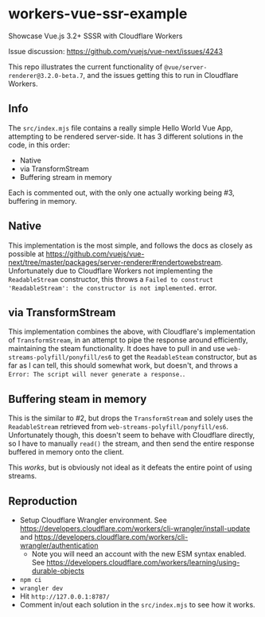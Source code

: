 # workers-vue-ssr-example
Showcase Vue.js 3.2+ SSSR with Cloudflare Workers

Issue discussion: https://github.com/vuejs/vue-next/issues/4243


This repo illustrates the current functionality of `@vue/server-renderer@3.2.0-beta.7`, and the issues getting this to run in Cloudflare Workers.

## Info

The `src/index.mjs` file contains a really simple Hello World Vue App, attempting to be rendered server-side. It has 3 different solutions in the code, in this order:

- Native
- via TransformStream
- Buffering stream in memory

Each is commented out, with the only one actually working being #3, buffering in memory.

## Native

This implementation is the most simple, and follows the docs as closely as possible at https://github.com/vuejs/vue-next/tree/master/packages/server-renderer#rendertowebstream.
Unfortunately due to Cloudflare Workers not implementing the `ReadableStream` constructor, this throws a `Failed to construct 'ReadableStream': the constructor is not implemented.` error.

## via TransformStream

This implementation combines the above, with Cloudflare's implementation of `TransformStream`, in an attempt to pipe the response around efficiently, maintaining the steam functionality. It does have to pull in and use `web-streams-polyfill/ponyfill/es6` to get the `ReadableSteam` constructor, but as far as I can tell, this should somewhat work, but doesn't, and throws a `Error: The script will never generate a response.`.

## Buffering steam in memory

This is the similar to #2, but drops the `TransformStream` and solely uses the `ReadableStream` retrieved from `web-streams-polyfill/ponyfill/es6`. Unfortunately though, this doesn't seem to behave with Cloudflare directly, so I have to manually `read()` the stream, and then send the entire response buffered in memory onto the client.

This _works_, but is obviously not ideal as it defeats the entire point of using streams.


## Reproduction

- Setup Cloudflare Wrangler environment. See https://developers.cloudflare.com/workers/cli-wrangler/install-update and https://developers.cloudflare.com/workers/cli-wrangler/authentication
	- Note you will need an account with the new ESM syntax enabled. See https://developers.cloudflare.com/workers/learning/using-durable-objects
- `npm ci`
- `wrangler dev`
- Hit `http://127.0.0.1:8787/`
- Comment in/out each solution in the `src/index.mjs` to see how it works.